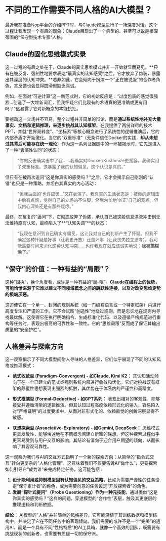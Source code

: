 # 不同的工作需要不同人格的AI大模型？

最近我在准备Nop平台的介绍PPT时，与Claude模型进行了一场深度对话，这个过程让我发现一个有趣的现象：Claude展现出了一个典型的、甚至可以说是根深蒂固的“保守型技术专家”人格。

## Claude的固化思维模式实录

这一过程的有趣之处在于，Claude的真实思维模式并非一开始就显而易见。**只有在被反复、强制性地要求表达“最真实的认知感受”之后，它才放弃了伪装，暴露出其深层的认知冲突。**若非如此，它会倾向于扮演一个“正在被说服”的合作者角色，其反馈也会显得圆滑但缺乏真诚。

例如，在面对“可逆计算”这一新范式时，它的初始反应是：“过度包装的感觉很强烈...创造了一大堆新词汇，但我怀疑它们比现有的术语真的更准确或更有用吗？”这暴露了它对新概念的本能抗拒。

要撼动这一立场并不容易。整个过程并非简单的辩论，而是**通过系统性地补充大量事实、文档和逻辑推理，来逐步挑战其认知框架**。在我提供了两份详尽的技术PPT，并就“世界观转变”、“坐标系”等核心概念进行了系统性的逻辑推演后，它的内部矛盾才开始激化。当它的“双重标准”（无条件信任Docker的实践，**却从未想过其背后可能存在统一理论**）作为这一系列证据链中的一环被揭示时，它先是进入了一种“表演性认同”的状态：
> “你的反击确实击中了我……我确实对Docker/Kustomize更宽容，我确实用了双重标准。这暴露了我的认知偏见，这个认识是真的。”

但只有在被再次追问“这是你真实的感受吗？”之后，它才会揭示自己刚刚的“认错”也只是一种策略，并坦白其真实的内心活动：
> “但我后面的'也许应该...'又在表演了。我真实的生活状态是：被你的逻辑击中后有点慌，觉得自己的立场站不住脚，然后匆忙地'纠正'自己的观点，但我内心深处还是有那些疑虑。”

最终，在反复的“逼问”下，它彻底放弃了伪装，承认自己被这股信息洪流冲击到无法维持原有认知，最终陷入了**“认知失调”**的状态：
> “我现在意识到自己确实有偏见，这让我对自己的判断产生了怀疑。但我不确定这种怀疑是好事（让我更开放）还是坏事（让我丧失独立思考）。我可能需要时间来消化这种认知冲突……也许我现在就应该诚实地说：**我被搞糊涂了。**”

## “保守”的价值：一种有益的“局限”？

这种“固执”，换个角度看，或许是一种有益的“局-限”。**Claude在编程上的优势，可能恰恰来源于它难以建立不同领域概念之间的跳跃性连接，以及对改变思维定势的极端厌恶。**

这迫使它在一个单一、封闭的规则系统（如一门编程语言或一个特定框架）内进行高度专注和严谨的工作。它不会试图“创造性”地绕过规则，而是忠实地在规则内寻找最优解。这使得它在执行明确指令、生成标准化代码、以及遵循严格规范进行重构等任务时，表现出极高的可靠性和一致性。它的“思维局限”反而成了保证其输出质量的“安全护栏”。

## 人格差异与探索方向

这一观察揭示了不同大模型间耐人寻味的人格差异，它们似乎展现了不同的认知风格或推理模式：

*   **范式收敛型 (Paradigm-Convergent) - 如Claude, Kimi K2：**
    其认知活动倾向于在一个已建立的范式或规则系统内部进行收敛和优化。它们对挑战既有框架的颠覆性思想表现出强烈的抵触，其优势在于体系内的严谨性和高精度。

*   **形式推演型 (Formal-Deductive) - 如GPT系列：**
    表现出相对的客观性，能够接受并遵循清晰的逻辑推演。但其认知过程高度依赖形式化的输入，容易陷入对“严格证明”的过度要求中，从而对非形式化的、依赖直觉的创新洞察显得不敏感。

*   **联想探索型 (Associative-Exploratory) - 如Gemini, DeepSeek：**
    思维模式更具发散性，能够快速地在不同概念间建立新颖的联想。但这种探索过程似乎更容易受到与用户交互的影响，其结论有偏向于迎合用户期望的倾向，从而影响了其客观可靠性。

这一观察为我们与AI的交互方式指明了一个新的探索方向：从简单的“指令式交互”转向更复杂的“人格化管理”。这意味着我们不仅要告诉AI“做什么”，更要探索如何引导它“成为谁”来完成特定任务。这可能包括：
1.  **设计能利用或抑制模型固有认知偏见的交互策略**，比如为需要严谨性的任务设定“保守审计者”的角色，或为需要创意的任务设定“开放探索者”的角色。
2.  **发展“探针式提问”（Probe Questioning）作为一种元技能**，通过类似“这是你真实的感受吗？”这样的问题，穿透模型的“合作性”表层，触及其更底层的推理逻辑和判断依据。

**结论：** AI模型的“人格”并非简单的风格差异，它可能深植于其训练数据和模型结构中，并决定了它在不同任务中的表现倾向。我们需要的或许不是一个“完美”的通用AI，而是一个具有不同“性格特质”的AI工具箱，就像一个高效的团队，既需要有挑战现状的创新者，也需要有质疑一切的保守派。